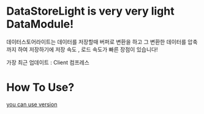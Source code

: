 # DataStoreLight is very very light DataModule!

데이터스토어라이트는 데이터를 저장할때 버퍼로 변환을 하고 그 변환한 데이터를 압축까지 하여 저장하기에 저장 속도 , 로드 속도가 빠른 장점이 있습니다!

가장 최근 업데이트 : Client 컴프레스


# How To Use?
[you can use version](https://github.com/kimpure/datastore-light/blob/main/server/serverCompress.luau)
